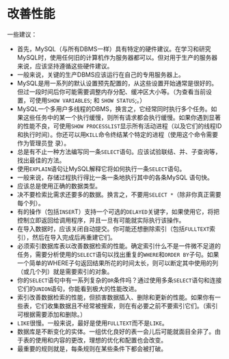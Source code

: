 # 改善性能

一些建议：

- 首先，MySQL（与所有DBMS一样）具有特定的硬件建议。在学习和研究MySQL时，使用任何旧的计算机作为服务器都可以。但对用于生产的服务器来说，应该坚持遵循这些硬件建议。
- 一般来说，关键的生产DBMS应该运行在自己的专用服务器上。
- MySQL是用一系列的默认设置预先配置的，从这些设置开始通常是很好的。但过一段时间后你可能需要调整内存分配、缓冲区大小等。（为查看当前设置，可使用`SHOW VARIABLES`; 和 `SHOW STATUS`;。）
- MySQL一个多用户多线程的DBMS，换言之，它经常同时执行多个任务。如果这些任务中的某一个执行缓慢，则所有请求都会执行缓慢。如果你遇到显著的性能不良，可使用`SHOW PROCESSLIST`显示所有活动进程（以及它们的线程ID和执行时间）。你还可以用`KILL`命令终结某个特定的进程（使用这个命令需要作为管理员登
录）。
- 总是有不止一种方法编写同一条`SELECT`语句。应该试验联结、并、子查询等，找出最佳的方法。
- 使用`EXPLAIN`语句让MySQL解释它将如何执行一条`SELECT`语句。
- 一般来说，存储过程执行得比一条一条地执行其中的各条MySQL
语句快。
- 应该总是使用正确的数据类型。
- 决不要检索比需求还要多的数据。换言之，不要用`SELECT *`（除非你真正需要每个列）。
- 有的操作（包括`INSER`T）支持一个可选的`DELAYED`关键字，如果使用它，将把控制立即返回给调用程序，并且一旦有可能就实际执行该操作。
- 在导入数据时，应该关闭自动提交。你可能还想删除索引（包括`FULLTEXT`索引），然后在导入完成后再重建它们。
- 必须索引数据库表以改善数据检索的性能。确定索引什么不是一件微不足道的任务，需要分析使用的`SELECT`语句以找出重复的`WHERE`和`ORDER BY`子句。如果一个简单的WHERE子句返回结果所花的时间太长，则可以断定其中使用的列（或几个列）就是需要索引的对象。
- 你的`SELECT`语句中有一系列复杂的`OR`条件吗？通过使用多条`SELECT`语句和连接它们的`UNION`语句，你能看到极大的性能改进。
- 索引改善数据检索的性能，但损害数据插入、删除和更新的性能。如果你有一些表，它们收集数据且不经常被搜索，则在有必要之前不要索引它们。（索引可根据需要添加和删除。）
- `LIKE`很慢。一般来说，最好是使用`FULLTEXT`而不是`LIKE`。
- 数据库是不断变化的实体。一组优化良好的表一会儿后可能就面目全非了。由于表的使用和内容的更改，理想的优化和配置也会改变。
- 最重要的规则就是，每条规则在某些条件下都会被打破。